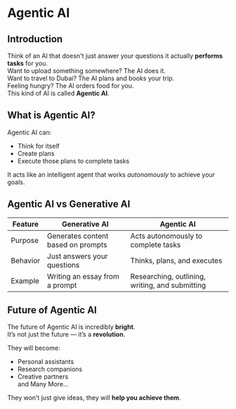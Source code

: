 # Agentic AI

## Introduction
Think of an AI that doesn't just answer your questions it actually **performs tasks** for you.  
Want to upload something somewhere? The AI does it.  
Want to travel to Dubai? The AI plans and books your trip.  
Feeling hungry? The AI orders food for you.  
This kind of AI is called **Agentic AI**.

## What is Agentic AI?
Agentic AI can:
- Think for itself
- Create plans
- Execute those plans to complete tasks

It acts like an intelligent agent that works *autonomously* to achieve your goals.

## Agentic AI vs Generative AI

| Feature         | Generative AI                            | Agentic AI                                       |
|-----------------|------------------------------------------|--------------------------------------------------|
| Purpose         | Generates content based on prompts       | Acts autonomously to complete tasks              |
| Behavior        | Just answers your questions              | Thinks, plans, and executes                      |
| Example         | Writing an essay from a prompt           | Researching, outlining, writing, and submitting  |

## Future of Agentic AI
The future of Agentic AI is incredibly **bright**.  
It’s not just the future — it’s a **revolution**.

They will become:
- Personal assistants  
- Research companions  
- Creative partners  
and Many More...

They won’t just give ideas, they will **help you achieve them**.
